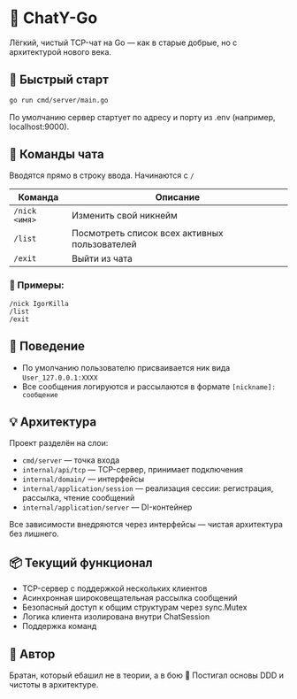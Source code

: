 # 🧠 ChatY-Go

Лёгкий, чистый TCP-чат на Go — как в старые добрые, но с архитектурой нового века.

## 🚀 Быстрый старт

```bash
go run cmd/server/main.go
```
По умолчанию сервер стартует по адресу и порту из .env (например, localhost:9000).

## 💬 Команды чата

Вводятся прямо в строку ввода. Начинаются с `/`

| Команда       | Описание                                        |
|---------------|-------------------------------------------------|
| `/nick <имя>` | Изменить свой никнейм                           |
| `/list`       | Посмотреть список всех активных пользователей   |
| `/exit`       | Выйти из чата                                   |

### 🔄 Примеры:
```
/nick IgorKilla
/list
/exit
```

## 🔐 Поведение

- По умолчанию пользователю присваивается ник вида `User_127.0.0.1:XXXX`
- Все сообщения логируются и рассылаются в формате `[nickname]: сообщение`

## 💡 Архитектура
Проект разделён на слои:

* `cmd/server` — точка входа
* `internal/api/tcp` — TCP-сервер, принимает подключения
* `internal/domain/` — интерфейсы
* `internal/application/session` — реализация сессии: регистрация, рассылка, чтение сообщений
* `internal/application/server` — DI-контейнер

Все зависимости внедряются через интерфейсы — чистая архитектура без лишнего.

## 📦 Текущий функционал
* TCP-сервер с поддержкой нескольких клиентов
* Асинхронная широковещательная рассылка сообщений
* Безопасный доступ к общим структурам через sync.Mutex
* Логика клиента изолирована внутри ChatSession
* Поддержка команд

## 🤝 Автор
Братан, который ебашил не в теории, а в бою 💪 Постигал основы DDD и чистоты в архитектуре.